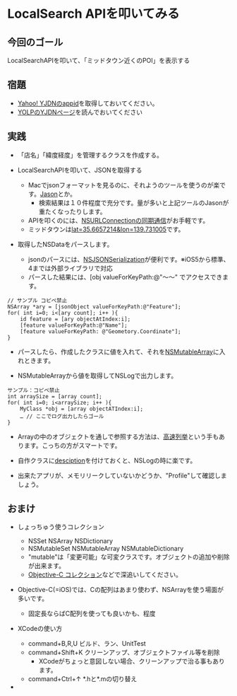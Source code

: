 LocalSearch APIを叩いてみる
====

今回のゴール
----
LocalSearchAPIを叩いて、「ミッドタウン近くのPOI」を表示する

宿題
----
* [Yahoo! YJDNのappid](https://e.developer.yahoo.co.jp/dashboard/)を取得しておいてください。
* [YOLPのYJDNページ](http://developer.yahoo.co.jp/webapi/map/openlocalplatform/v1/localsearch.html)を読んでおいてください


実践
----
* 「店名」「緯度経度」を管理するクラスを作成する。
* LocalSearchAPIを叩いて、JSONを取得する
	* Macでjsonフォーマットを見るのに、それようのツールを使うのが楽です。[Jason](http://olivierlabs.com/jason/index.html)とか。
		* 検索結果は１０件程度で充分です。量が多いと上記ツールのJasonが重たくなったりします。
	* APIを叩くのには、[NSURLConnectionの同期通信](http://www.google.co.jp/search?q=NSURLConnection&aq=f&sugexp=chrome,mod=17&sourceid=chrome&ie=UTF-8#hl=ja&sclient=psy-ab&q=NSURLConnection+%E5%90%8C%E6%9C%9F&oq=NSURLConnection+%E5%90%8C%E6%9C%9F&gs_l=serp.3..0l3j0i30l2j0i5i30.1986.3300.0.3887.7.7.0.0.0.2.192.884.0j7.7.0...0.0...1c.6i2bCqx4n4Q&pbx=1&bav=on.2,or.r_gc.r_pw.r_qf.&fp=235427c6c0a1b21f&biw=948&bih=561)がお手軽です。
	* ミッドタウンは[lat=35.6657214&lon=139.731005](http://maps.loco.yahoo.co.jp/maps?p=%E6%9D%B1%E4%BA%AC%E3%83%9F%E3%83%83%E3%83%89%E3%82%BF%E3%82%A6%E3%83%B3&lat=35.6657214&lon=139.7310058&ei=utf-8&datum=wgs&lnm=%E6%9D%B1%E4%BA%AC%E3%83%9F%E3%83%83%E3%83%89%E3%82%BF%E3%82%A6%E3%83%B3&idx=8&v=2&sc=3)です。

* 取得したNSDataをパースします。
	* jsonのパースには、[NSJSONSerialization](http://www.google.co.jp/search?q=JSONObjectWithData%3Aoptions%3Aerror&sugexp=chrome,mod=17&sourceid=chrome&ie=UTF-8#hl=ja&sclient=psy-ab&q=NSJSONSerialization+&oq=NSJSONSerialization+&gs_l=serp.3..0l6.122707.122707.12.123192.1.1.0.0.0.0.229.229.2-1.1.0...0.0...1c.m8KCdzizoYY&pbx=1&bav=on.2,or.r_gc.r_pw.r_qf.&fp=235427c6c0a1b21f&biw=948&bih=561)が便利です。※iOS5から標準、4までは外部ライブラリで対応
	* パースした結果には、[obj valueForKeyPath:@"〜〜" でアクセスできます。

```
// サンプル コピペ禁止
NSArray *ary = [jsonObject valueForKeyPath:@"Feature"];
for( int i=0; i<[ary count]; i++ ){
	id feature = [ary objectAtIndex:i];
	[feature valueForKeyPath:@"Name"]; 
	[feature valueForKeyPath: @"Geometory.Coordinate"];
}
```

* パースしたら、作成したクラスに値を入れて、それを[NSMutableArray](http://www.google.co.jp/webhp?sugexp=chrome,mod%3D17&sourceid=chrome&ie=UTF-8#hl=ja&sclient=psy-ab&q=NSMutableArray+addObject&oq=NSMutableArray+addObject&gs_l=serp.3...2153.5853.1.5985.12.11.1.0.0.0.368.1312.2j6j0j1.11.0...0.0...1c.UBpykIAkLvw&pbx=1&fp=1&biw=948&bih=561&bav=on.2,or.r_gc.r_pw.r_qf.&cad=b&sei=BSM3UOHsAsjzmAWAhYBo)に入れときます。

* NSMutableArrayから値を取得してNSLogで出力します。

```
サンプル：コピペ禁止
int arraySize = [array count];
for( int i=0; i<arraySize; i++ ){
	MyClass *obj = [array objectATIndex:i];
	… // ここでログ出力したらゴール
}
```
	
* Arrayの中のオブジェクトを通しで参照する方法は、[高速列挙](http://www.google.co.jp/search?q=Objective-C+%E9%AB%98%E9%80%9F%E5%88%97%E6%8C%99&aq=f&sugexp=chrome,mod=17&sourceid=chrome&ie=UTF-8)という手もあります。こっちの方がスマートです。

* 自作クラスに[desciption](http://www.google.co.jp/search?q=Objective-C+%E9%AB%98%E9%80%9F%E5%88%97%E6%8C%99&aq=f&sugexp=chrome,mod=17&sourceid=chrome&ie=UTF-8#hl=ja&sa=X&ei=PCY3UIqWI-vqmAW3kICIAw&ved=0CB4QvwUoAQ&q=Objective-C+description&spell=1&bav=on.2,or.r_gc.r_pw.r_qf.&fp=235427c6c0a1b21f&biw=948&bih=561)を付けておくと、NSLogの時に楽です。

* 出来たアプリが、メモリリークしていないかどうか、"Profile"して確認しましょう。


おまけ
----
* しょっちゅう使うコレクション
	* NSSet NSArray NSDictionary
	* NSMutableSet NSMutableArray NSMutableDictionary
	* "mutable"は「変更可能」な可変クラスです。オブジェクトの追加や削除が出来ます。
	* [Objective-C コレクション](http://www.google.co.jp/search?q=Objective-C+%E3%82%B3%E3%83%AC%E3%82%AF%E3%82%B7%E3%83%A7%E3%83%B3&aq=f&sugexp=chrome,mod=17&sourceid=chrome&ie=UTF-8)などで深追いしてください。

* Objective-C(=iOS)では、Cの配列はあまり使わず、NSArrayを使う場面が多いです。
	* 	固定長ならばC配列を使っても良いかも、程度
	
* XCodeの使い方
	* command+B,R,U ビルド、ラン、UnitTest
	* command+Shift+K クリーンアップ、オブジェクトファイル等を削除
		* XCodeがちょっと意図しない場合、クリーンアップで治る事もあります。
	* command+Ctrl+↑ \*.hと\*.mの切り替え
	
* 